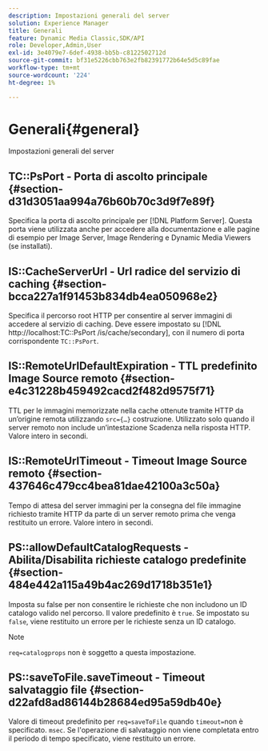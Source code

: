 ```yaml
---
description: Impostazioni generali del server
solution: Experience Manager
title: Generali
feature: Dynamic Media Classic,SDK/API
role: Developer,Admin,User
exl-id: 3e4079e7-6def-4938-bb5b-c8122502712d
source-git-commit: bf31e5226cbb763e2fb82391772b64e5d5c89fae
workflow-type: tm+mt
source-wordcount: '224'
ht-degree: 1%

---
```


# Generali{#general}

Impostazioni generali del server

## TC::PsPort - Porta di ascolto principale {#section-d31d3051aa994a76b60b70c3d9f7e89f}

Specifica la porta di ascolto principale per [!DNL Platform Server]. Questa porta viene utilizzata anche per accedere alla documentazione e alle pagine di esempio per Image Server, Image Rendering e Dynamic Media Viewers (se installati).

## IS::CacheServerUrl - Url radice del servizio di caching {#section-bcca227a1f91453b834db4ea050968e2}

Specifica il percorso root HTTP per consentire al server immagini di accedere al servizio di caching. Deve essere impostato su [!DNL http://localhost:TC::PsPort /is/cache/secondary], con il numero di porta corrispondente `TC::PsPort`.

## IS::RemoteUrlDefaultExpiration - TTL predefinito Image Source remoto {#section-e4c31228b459492cacd2f482d9575f71}

TTL per le immagini memorizzate nella cache ottenute tramite HTTP da un’origine remota utilizzando `src={…}` costruzione. Utilizzato solo quando il server remoto non include un’intestazione Scadenza nella risposta HTTP. Valore intero in secondi.

## IS::RemoteUrlTimeout - Timeout Image Source remoto {#section-437646c479cc4bea81dae42100a3c50a}

Tempo di attesa del server immagini per la consegna del file immagine richiesto tramite HTTP da parte di un server remoto prima che venga restituito un errore. Valore intero in secondi.

## PS::allowDefaultCatalogRequests - Abilita/Disabilita richieste catalogo predefinite {#section-484e442a115a49b4ac269d1718b351e1}

Imposta su false per non consentire le richieste che non includono un ID catalogo valido nel percorso. Il valore predefinito è `true`. Se impostato su `false`, viene restituito un errore per le richieste senza un ID catalogo.

>[!NOTE]
>
>`req=catalogprops` non è soggetto a questa impostazione.

## PS::saveToFile.saveTimeout - Timeout salvataggio file {#section-d22afd8ad86144b28684ed95a59db40e}

Valore di timeout predefinito per `req=saveToFile` quando `timeout=`non è specificato. `msec`. Se l&#39;operazione di salvataggio non viene completata entro il periodo di tempo specificato, viene restituito un errore.
